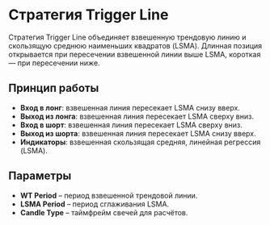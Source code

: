 # Стратегия Trigger Line

Стратегия Trigger Line объединяет взвешенную трендовую линию и скользящую среднюю наименьших квадратов (LSMA). Длинная позиция открывается при пересечении взвешенной линии выше LSMA, короткая — при пересечении ниже.

## Принцип работы
- **Вход в лонг**: взвешенная линия пересекает LSMA снизу вверх.
- **Выход из лонга**: взвешенная линия пересекает LSMA сверху вниз.
- **Вход в шорт**: взвешенная линия пересекает LSMA сверху вниз.
- **Выход из шорта**: взвешенная линия пересекает LSMA снизу вверх.
- **Индикаторы**: взвешенная скользящая средняя, линейная регрессия (LSMA).

## Параметры
- **WT Period** – период взвешенной трендовой линии.
- **LSMA Period** – период сглаживания LSMA.
- **Candle Type** – таймфрейм свечей для расчётов.
